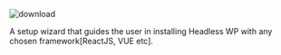 ![download](https://github.com/CODERmarv/wp-headless-installer/assets/43389950/36051085-d84e-480a-a7dc-6e8b3214e41b)

A setup wizard that guides the user in installing Headless WP with any chosen framework[ReactJS, VUE etc].

<Files will be uploaded soon>
